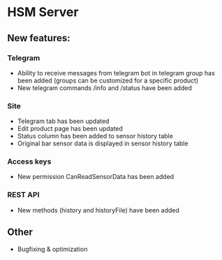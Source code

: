 # HSM Server

## New features:

### Telegram

* Ability to receive messages from telegram bot in telegram group has been added (groups can be customized for a specific product)
* New telegram commands /info and /status have been added

### Site

* Telegram tab has been updated
* Edit product page has been updated
* Status column has been added to sensor history table
* Original bar sensor data is displayed in sensor history table

### Access keys

* New permission CanReadSensorData has been added

### REST API

* New methods (history and historyFile) have been added

## Other

* Bugfixing & optimization